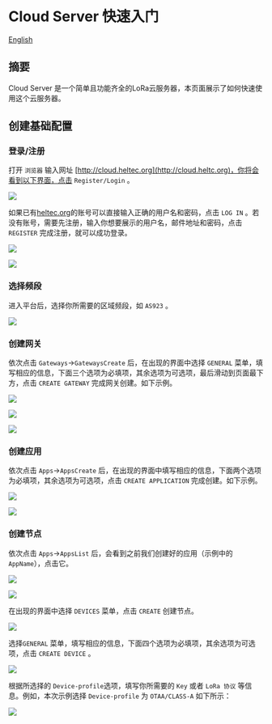# Cloud Server 快速入门

[English](https://cloud-platform-docs.readthedocs.io/en/latest/quick_start.html)

## 摘要

Cloud Server 是一个简单且功能齐全的LoRa云服务器，本页面展示了如何快速使用这个云服务器。

## 创建基础配置

### 登录/注册

打开 ``浏览器`` 输入网址 [http://cloud.heltec.org](http://cloud.heltc.org)，你将会看到以下界面，点击 ``Register/Login`` 。

![](img/quick_start/01.png)

如果已有[heltec.org](https://heltec.org)的账号可以直接输入正确的用户名和密码，点击 ``LOG IN`` 。若没有账号，需要先注册，输入你想要展示的用户名，邮件地址和密码，点击 ``REGISTER`` 完成注册，就可以成功登录。

![](./img/quick_start/02.png)

![](./img/quick_start/03.png)

### 选择频段

进入平台后，选择你所需要的区域频段，如 ``AS923`` 。

![](./img/quick_start/04.png)

### 创建网关

依次点击 ``Gateways``->``GatewaysCreate`` 后，在出现的界面中选择 ``GENERAL`` 菜单，填写相应的信息，下面三个选项为必填项，其余选项为可选项，最后滑动到页面最下方，点击 ``CREATE GATEWAY`` 完成网关创建。如下示例。

![](./img/quick_start/05.png)

![](./img/quick_start/06.png)

![](./img/quick_start/07.png)



### 创建应用

依次点击 ``Apps``->``AppsCreate`` 后，在出现的界面中填写相应的信息，下面两个选项为必填项，其余选项为可选项，点击 ``CREATE APPLICATION`` 完成创建。如下示例。

![](./img/quick_start/09.png)

![](./img/quick_start/11.png)

### 创建节点

依次点击 ``Apps``->``AppsList`` 后，会看到之前我们创建好的应用（示例中的``AppName``），点击它。

![](./img/quick_start/12.png)

![](./img/quick_start/13.png)

在出现的界面中选择 ``DEVICES`` 菜单，点击 ``CREATE`` 创建节点。

![](./img/quick_start/14.png)

选择``GENERAL`` 菜单，填写相应的信息，下面四个选项为必填项，其余选项为可选项，点击 ``CREATE DEVICE`` 。

![](./img/quick_start/15.png)



根据所选择的 ``Device-profile``选项，填写你所需要的 ``Key`` 或者 ``LoRa 协议`` 等信息。例如，本次示例选择 ``Device-profile`` 为 ``OTAA/CLASS-A`` 如下所示：

![](./img/quick_start/17.png)
